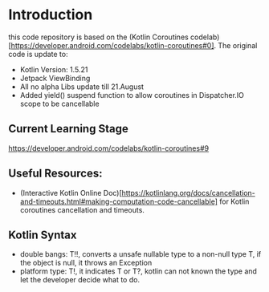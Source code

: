 # Introduction

this code repository is based on the (Kotlin Coroutines codelab)[https://developer.android.com/codelabs/kotlin-coroutines#0]. The original code is update to:

* Kotlin Version: 1.5.21
* Jetpack ViewBinding
* All no alpha Libs update till 21.August
* Added yield() suspend function to allow coroutines in Dispatcher.IO scope to be cancellable

## Current Learning Stage
https://developer.android.com/codelabs/kotlin-coroutines#9

## Useful Resources:
* (Interactive Kotlin Online Doc)[https://kotlinlang.org/docs/cancellation-and-timeouts.html#making-computation-code-cancellable] for Kotlin coroutines cancellation and timeouts.

## Kotlin Syntax

* double bangs: T!!, converts a unsafe nullable type to a non-null type T, if the object is null, it throws an Exception
* platform type: T!, it indicates T or T?, kotlin can not known the type and let the developer decide what to do.

